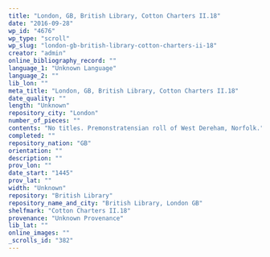 ```yaml
---
title: "London, GB, British Library, Cotton Charters II.18"
date: "2016-09-28"
wp_id: "4676"
wp_type: "scroll"
wp_slug: "london-gb-british-library-cotton-charters-ii-18"
creator: "admin"
online_bibliography_record: ""
language_1: "Unknown Language"
language_2: ""
lib_lon: ""
meta_title: "London, GB, British Library, Cotton Charters II.18"
date_quality: ""
length: "Unknown"
repository_city: "London"
number_of_pieces: ""
contents: "No titles. Premonstratensian roll of West Dereham, Norfolk."
completed: ""
repository_nation: "GB"
orientation: ""
description: ""
prov_lon: ""
date_start: "1445"
prov_lat: ""
width: "Unknown"
repository: "British Library"
repository_name_and_city: "British Library, London GB"
shelfmark: "Cotton Charters II.18"
provenance: "Unknown Provenance"
lib_lat: ""
online_images: ""
_scrolls_id: "382"
---
```



